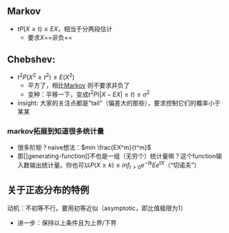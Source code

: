 ## Markov
- $tP(X\ge t)\le EX$，相当于分两段估计
  - 要求$X$==非负==
## Chebshev:
- $t^2P(X^2\ge t^2)\le E(X^2)$
  - 平方了，相比[Markov](#markov) 则不要求非负了
  - 变种：平移一下，变成$t^2P(|X-EX|\ge t)\le \sigma^2$
- insight: 大家的关注点都是"tail"（偏差大的那些），要求控制它们的概率小于某某
### markov拓展到知道很多统计量
- 很多阶矩？naive想法：$min \frac{EX^m}{t^m}$
- 那[[generating-function]]不也是一组（无穷个）统计量嘛？这个function输入数输出统计量。你也可以$P(X\ge k)\le inf_{t>0} e^{-tk}Ee^{tX}$（“切诺夫”）
## 关于正态分布的特例
动机：不初等不行。要用初等近似（asymptotic，即比值极限为1）
- 进一步：保持以上条件且为上界/下界